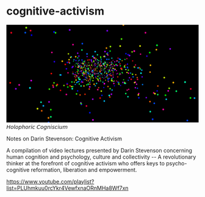 # cognitive-activism

![](prototype.png)
𝘏𝘰𝘭𝘰𝘱𝘩𝘰𝘳𝘪𝘤 𝘊𝘰𝘨𝘯𝘪𝘴𝘤𝘪𝘶𝘮

Notes on Darin Stevenson: Cognitive Activism

A compilation of video lectures presented by Darin Stevenson concerning human cognition and psychology, culture and collectivity -- A revolutionary thinker at the forefront of cognitive activism who offers keys to psycho-cognitive reformation, liberation and empowerment.

https://www.youtube.com/playlist?list=PLUhmkuu0rcYkr4VewfxnaORnMHa8Wf7xn
